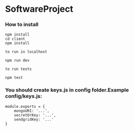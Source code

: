# SoftwareProject

### How to install

```
npm install
cd client
npm install

to run in localhost

npm run dev

to run tests

npm test
```

### You should create keys.js in config folder.Example config/keys.js:
``` 
module.exports = {
    mongoURI: '...',
    secretOrKey: '...',
    sendgridKey: '...'
}
```
